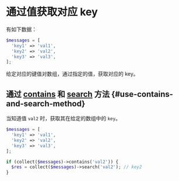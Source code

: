 # 通过值获取对应 key

有如下数据：

```php
$messages = [
  'key1' => 'val1',
  'key2' => 'val2',
  'key3' => 'val3',
];
```

给定对应的键值对数组，通过指定的值，获取对应的 key。

## 通过 [contains](../contains.md) 和 [search](../search.md) 方法 {#use-contains-and-search-method}

当知道值 `val2` 时，获取其在给定的数组中的 `key`。

```php
$messages = [
  'key1' => 'val1',
  'key2' => 'val2',
  'key3' => 'val3',
];

if (collect($messages)->contains('val2')) {
  $res = collect($messages)->search('val2'); // key2
}
```
